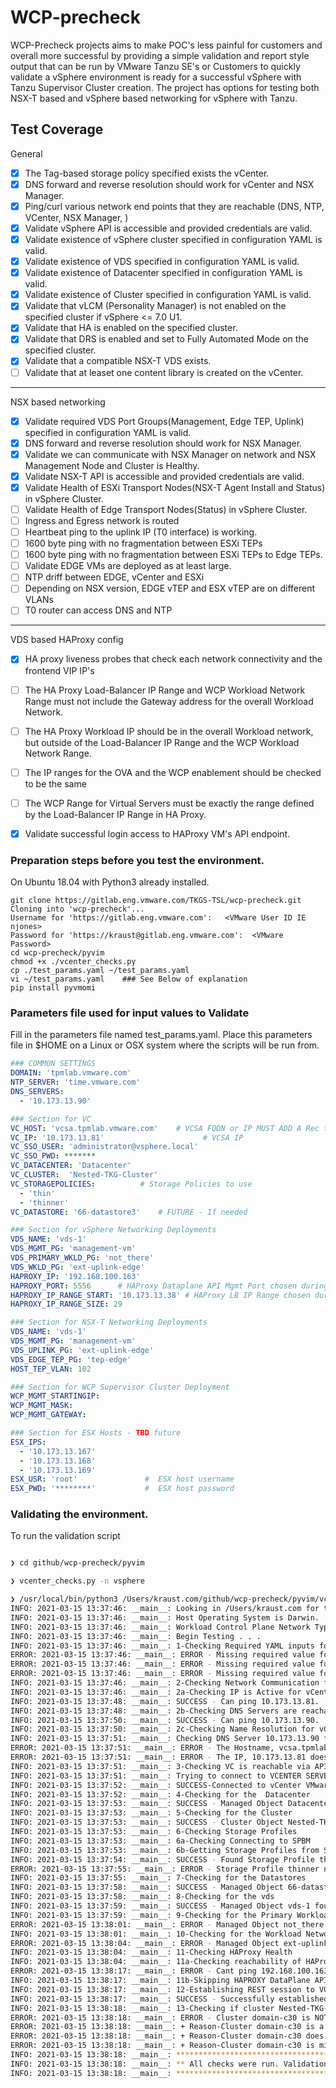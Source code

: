 # WCP-precheck
WCP-Precheck projects aims to make POC's less painful for customers and overall more successful by providing a simple validation and report style output that can be run by VMware Tanzu SE's or Customers to quickly validate a vSphere environment is ready for a successful vSphere with Tanzu Supervisor Cluster creation.  The project has options for testing both NSX-T based and vSphere based networking for vSphere with Tanzu.

## Test Coverage
General
- [x] The Tag-based storage policy specified exists the vCenter.
- [x] DNS forward and reverse resolution should work for vCenter and NSX Manager.
- [x] Ping/curl various network end points that they are reachable (DNS, NTP, VCenter, NSX Manager, )
- [x] Validate vSphere API is accessible and provided credentials are valid.
- [x] Validate existence of vSphere cluster specified in configuration YAML is valid.
- [x] Validate existence of VDS specified in configuration YAML is valid.
- [x] Validate existence of Datacenter specified in configuration YAML is valid.
- [x] Validate existence of Cluster specified in configuration YAML is valid.
- [x] Validate that vLCM (Personality Manager) is not enabled on the specified cluster if vSphere <= 7.0 U1.
- [x] Validate that HA is enabled on the specified cluster.
- [x] Validate that DRS is enabled and set to Fully Automated Mode on the specified cluster.
- [x] Validate that a compatible NSX-T VDS exists.
- [ ] Validate that at leaset one content library is created on the vCenter.
​
---
NSX based networking
- [x] Validate required VDS Port Groups(Management, Edge TEP, Uplink) specified in configuration YAML is valid.
- [x] DNS forward and reverse resolution should work for NSX Manager.
- [x] Validate we can communicate with NSX Manager on network and NSX Management Node and Cluster is Healthy.
- [x] Validate NSX-T API is accessible and provided credentials are valid.
- [x] Validate Health of ESXi Transport Nodes(NSX-T Agent Install and Status) in vSphere Cluster.
- [ ] Validate Health of Edge Transport Nodes(Status) in vSphere Cluster.
- [ ] Ingress and Egress network is routed
- [ ] Heartbeat ping to the uplink IP (T0 interface) is working. 
- [ ] 1600 byte ping with no fragmentation between ESXi TEPs
- [ ] 1600 byte ping with no fragmentation between ESXi TEPs to Edge TEPs.   
- [ ] Validate EDGE VMs are deployed as at least large.
- [ ] NTP driff between EDGE, vCenter and ESXi
- [ ] Depending on NSX version, EDGE vTEP and ESX vTEP are on different VLANs
- [ ] T0 router can access DNS and NTP
---
VDS based HAProxy config
- [x] HA proxy liveness probes that check each network connectivity and the frontend VIP IP's
- [ ] The HA Proxy Load-Balancer IP Range and WCP Workload Network Range must not include the Gateway address for the overall Workload Network.
- [ ] The HA Proxy Workload IP should be in the overall Workload network, but outside of the Load-Balancer IP Range and the WCP Workload Network Range.
- [ ] The IP ranges for the OVA and the WCP enablement should be checked to be the same
- [ ] The WCP Range for Virtual Servers must be exactly the range defined by the Load-Balancer IP Range in HA Proxy.  
- [x] Validate successful login access to HAProxy VM's API endpoint.






### Preparation steps before you test the environment.
On Ubuntu 18.04 with Python3 already installed.
```
git clone https://gitlab.eng.vmware.com/TKGS-TSL/wcp-precheck.git              
Cloning into 'wcp-precheck'...
Username for 'https://gitlab.eng.vmware.com':   <VMware User ID IE njones>
Password for 'https://kraust@gitlab.eng.vmware.com':  <VMware Password>
cd wcp-precheck/pyvim
chmod +x ./vcenter_checks.py 
cp ./test_params.yaml ~/test_params.yaml
vi ~/test_params.yaml    ### See Below of explanation
pip install pyvmomi
```

### Parameters file used for input values to Validate
Fill in the parameters file named test_params.yaml. Place this parameters file  in $HOME on a Linux or OSX system where the scripts will be run from.
``` yaml
### COMMON SETTINGS
DOMAIN: 'tpmlab.vmware.com'
NTP_SERVER: 'time.vmware.com'
DNS_SERVERS:
  - '10.173.13.90'

### Section for VC
VC_HOST: 'vcsa.tpmlab.vmware.com'    # VCSA FQDN or IP MUST ADD A Rec to DNS
VC_IP: '10.173.13.81'                      # VCSA IP
VC_SSO_USER: 'administrator@vsphere.local'
VC_SSO_PWD: *******
VC_DATACENTER: 'Datacenter'
VC_CLUSTER:  'Nested-TKG-Cluster'
VC_STORAGEPOLICIES:          # Storage Policies to use 
  - 'thin'  
  - 'thinner'      
VC_DATASTORE: '66-datastore3'    # FUTURE - If needed 

### Section for vSphere Networking Deployments
VDS_NAME: 'vds-1'
VDS_MGMT_PG: 'management-vm'
VDS_PRIMARY_WKLD_PG: 'not_there'
VDS_WKLD_PG: 'ext-uplink-edge'
HAPROXY_IP: '192.168.100.163'
HAPROXY_PORT: 5556      # HAProxy Dataplane API Mgmt Port chosen during OVA Deployment
HAPROXY_IP_RANGE_START: '10.173.13.38' # HAProxy LB IP Range chosen during OVA Deployment
HAPROXY_IP_RANGE_SIZE: 29

### Section for NSX-T Networking Deployments
VDS_NAME: 'vds-1'
VDS_MGMT_PG: 'management-vm'
VDS_UPLINK_PG: 'ext-uplink-edge'
VDS_EDGE_TEP_PG: 'tep-edge'
HOST_TEP_VLAN: 102

### Section for WCP Supervisor Cluster Deployment
WCP_MGMT_STARTINGIP:
WCP_MGMT_MASK:
WCP_MGMT_GATEWAY: 

### Section for ESX Hosts - TBD future
ESX_IPS:
  - '10.173.13.167'
  - '10.173.13.168'
  - '10.173.13.169'
ESX_USR: 'root'               #  ESX host username
ESX_PWD: '********'           #  ESX host password
``` 
### Validating the environment.
To run the validation script
``` bash

❯ cd github/wcp-precheck/pyvim

❯ vcenter_checks.py -n vsphere

❯ /usr/local/bin/python3 /Users/kraust.com/github/wcp-precheck/pyvim/vcenter_checks.py
INFO: 2021-03-15 13:37:46: __main__: Looking in /Users/kraust.com for test_params.yaml file
INFO: 2021-03-15 13:37:46: __main__: Host Operating System is Darwin.
INFO: 2021-03-15 13:37:46: __main__: Workload Control Plane Network Type is  vsphere 
INFO: 2021-03-15 13:37:46: __main__: Begin Testing . . . 
INFO: 2021-03-15 13:37:46: __main__: 1-Checking Required YAML inputs for program: 
ERROR: 2021-03-15 13:37:46: __main__: ERROR - Missing required value for WCP_MGMT_STARTINGIP
ERROR: 2021-03-15 13:37:46: __main__: ERROR - Missing required value for WCP_MGMT_MASK
ERROR: 2021-03-15 13:37:46: __main__: ERROR - Missing required value for WCP_MGMT_GATEWAY
INFO: 2021-03-15 13:37:46: __main__: 2-Checking Network Communication for vCenter
INFO: 2021-03-15 13:37:46: __main__: 2a-Checking IP is Active for vCenter
INFO: 2021-03-15 13:37:48: __main__: SUCCESS - Can ping 10.173.13.81. 
INFO: 2021-03-15 13:37:48: __main__: 2b-Checking DNS Servers are reachable on network
INFO: 2021-03-15 13:37:50: __main__: SUCCESS - Can ping 10.173.13.90. 
INFO: 2021-03-15 13:37:50: __main__: 2c-Checking Name Resolution for vCenter
INFO: 2021-03-15 13:37:51: __main__: Checking DNS Server 10.173.13.90 for A Record for vcsa.tpmlab.vmware.com
ERROR: 2021-03-15 13:37:51: __main__: ERROR - The Hostname, vcsa.tpmlab.vmware.com does not resolve to the IP 10.173.13.81
ERROR: 2021-03-15 13:37:51: __main__: ERROR - The IP, 10.173.13.81 does not resolve to the Hostname vcsa.tpmlab.vmware.com
INFO: 2021-03-15 13:37:51: __main__: 3-Checking VC is reachable via API using provided credentials
INFO: 2021-03-15 13:37:51: __main__: Trying to connect to VCENTER SERVER . . .
INFO: 2021-03-15 13:37:52: __main__: SUCCESS-Connected to vCenter VMware vCenter Server
INFO: 2021-03-15 13:37:52: __main__: 4-Checking for the  Datacenter
INFO: 2021-03-15 13:37:53: __main__: SUCCESS - Managed Object Datacenter found.
INFO: 2021-03-15 13:37:53: __main__: 5-Checking for the Cluster
INFO: 2021-03-15 13:37:53: __main__: SUCCESS - Cluster Object Nested-TKG-Cluster found.
INFO: 2021-03-15 13:37:53: __main__: 6-Checking Storage Profiles
INFO: 2021-03-15 13:37:53: __main__: 6a-Checking Connecting to SPBM
INFO: 2021-03-15 13:37:53: __main__: 6b-Getting Storage Profiles from SPBM
INFO: 2021-03-15 13:37:54: __main__: SUCCESS - Found Storage Profile thin.
ERROR: 2021-03-15 13:37:55: __main__: ERROR - Storage Profile thinner not found
INFO: 2021-03-15 13:37:55: __main__: 7-Checking for the Datastores
INFO: 2021-03-15 13:37:58: __main__: SUCCESS - Managed Object 66-datastore3 found.
INFO: 2021-03-15 13:37:58: __main__: 8-Checking for the vds
INFO: 2021-03-15 13:37:59: __main__: SUCCESS - Managed Object vds-1 found.
INFO: 2021-03-15 13:37:59: __main__: 9-Checking for the Primary Workload Network PortGroup
ERROR: 2021-03-15 13:38:01: __main__: ERROR - Managed Object not_there not found.
INFO: 2021-03-15 13:38:01: __main__: 10-Checking for the Workload Network PortGroup
ERROR: 2021-03-15 13:38:04: __main__: ERROR - Managed Object ext-uplink-edge not found.
INFO: 2021-03-15 13:38:04: __main__: 11-Checking HAProxy Health
INFO: 2021-03-15 13:38:04: __main__: 11a-Checking reachability of HAProxy Frontend IP
ERROR: 2021-03-15 13:38:17: __main__: ERROR - Cant ping 192.168.100.163. 
INFO: 2021-03-15 13:38:17: __main__: 11b-Skipping HAPROXY DataPlane API Login until IP is Active
INFO: 2021-03-15 13:38:17: __main__: 12-Establishing REST session to VC API
INFO: 2021-03-15 13:38:17: __main__: SUCCESS - Successfully established session to VC, status_code 
INFO: 2021-03-15 13:38:18: __main__: 13-Checking if cluster Nested-TKG-Cluster is WCP Compatible
ERROR: 2021-03-15 13:38:18: __main__: ERROR - Cluster domain-c30 is NOT compatible for reasons listed below.
ERROR: 2021-03-15 13:38:18: __main__: + Reason-Cluster domain-c30 is a personality-manager managed cluster. It currently does not support vSphere namespaces.
ERROR: 2021-03-15 13:38:18: __main__: + Reason-Cluster domain-c30 does not have HA enabled.
ERROR: 2021-03-15 13:38:18: __main__: + Reason-Cluster domain-c30 is missing compatible NSX-T VDS.
INFO: 2021-03-15 13:38:18: __main__: ************************************************
INFO: 2021-03-15 13:38:18: __main__: ** All checks were run. Validation Complete.  **
INFO: 2021-03-15 13:38:18: __main__: ************************************************


